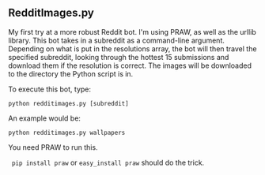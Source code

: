 
## RedditImages.py

My first try at a more robust Reddit bot. I'm using PRAW, as well as the urllib library. This bot takes in a subreddit as a command-line argument. Depending on what is put in the resolutions array, the bot will then travel the specified subreddit, looking through the hottest 15 submissions and download them if the resolution is correct. The images will be downloaded to the directory the Python script is in.

To execute this bot, type:

`
python redditimages.py [subreddit]
`

An example would be:

`
python redditimages.py wallpapers
`

You need PRAW to run this.

`
pip install praw` or `easy_install praw` should do the trick.
